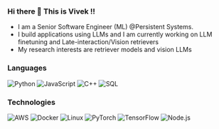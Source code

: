 ### Hi there 👋 This is Vivek !!

<!--
**VivekSil/VivekSil** is a ✨ _special_ ✨ repository because its `README.md` (this file) appears on your GitHub profile.

Here are some ideas to get you started:
-->


- I am a Senior Software Engineer (ML) @Persistent Systems. 
- I build applications using LLMs and I am currently working on LLM finetuning and Late-interaction/Vision retrievers
- My research interests are retriever models and vision LLMs

### Languages

![Python](https://img.shields.io/badge/-Python-000?&logo=Python)
![JavaScript](https://img.shields.io/badge/-JavaScript-000?&logo=JavaScript)
![C++](https://img.shields.io/badge/-C++-000?&logo=c%2b%2b&logoColor=00599C)
![SQL](https://img.shields.io/badge/-SQL-000?&logo=MySQL)


### Technologies

![AWS](https://img.shields.io/badge/-AWS-000?&logo=Amazon-AWS&logoColor=F90)
![Docker](https://img.shields.io/badge/-Docker-000?&logo=Docker)
![Linux](https://img.shields.io/badge/-Linux-000?&logo=Linux)
![PyTorch](https://img.shields.io/badge/-PyTorch-000?&logo=PyTorch)
![TensorFlow](https://img.shields.io/badge/-TensorFlow-000?&logo=TensorFlow)
![Node.js](https://img.shields.io/badge/-Node.js-000?&logo=node.js)
